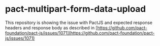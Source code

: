 # pact-multipart-form-data-upload

This repository is showing the issue with PactJS and expected response headers and response body as described in [https://github.com/pact-foundation/pact-js/issues/1071](https://github.com/pact-foundation/pact-js/issues/1071)
